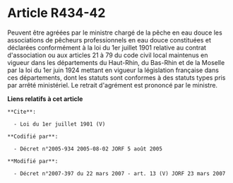 # Article R434-42

Peuvent être agréées par le ministre chargé de la pêche en eau douce les associations de pêcheurs professionnels en eau douce
constituées et déclarées conformément à la loi du 1er juillet 1901 relative au contrat d'association ou aux articles 21 à 79
du code civil local maintenus en vigueur dans les départements du Haut-Rhin, du Bas-Rhin et de la Moselle par la loi du 1er
juin 1924 mettant en vigueur la législation française dans ces départements, dont les statuts sont conformes à des statuts
types pris par arrêté ministériel. Le retrait d'agrément est prononcé par le ministre.

**Liens relatifs à cet article**

	**Cite**:

	  - Loi du 1er juillet 1901 (V)

	**Codifié par**:

	  - Décret n°2005-934 2005-08-02 JORF 5 août 2005

	**Modifié par**:

	  - Décret n°2007-397 du 22 mars 2007 - art. 13 (V) JORF 23 mars 2007
